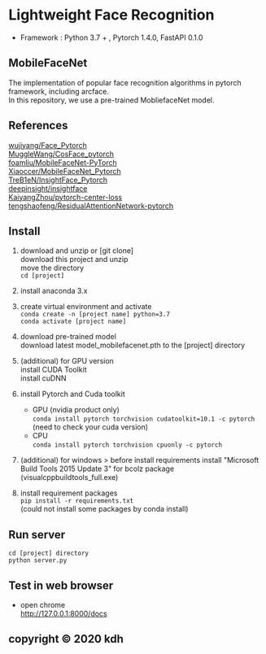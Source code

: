 # Lightweight Face Recognition   

* Framework : Python 3.7 + , Pytorch 1.4.0, FastAPI 0.1.0   

## MobileFaceNet   

The implementation of popular face recognition algorithms in pytorch framework, including arcface.    
In this repository, we use a pre-trained MobliefaceNet model.    

## References   
[wujiyang/Face_Pytorch](https://github.com/wujiyang/Face_Pytorch)   
[MuggleWang/CosFace_pytorch](https://github.com/MuggleWang/CosFace_pytorch)   
[foamliu/MobileFaceNet-PyTorch](https://github.com/foamliu/MobileFaceNet-PyTorch)   
[Xiaoccer/MobileFaceNet_Pytorch](https://github.com/Xiaoccer/MobileFaceNet_Pytorch)   
[TreB1eN/InsightFace_Pytorch](https://github.com/TreB1eN/InsightFace_Pytorch)   
[deepinsight/insightface](https://github.com/deepinsight/insightface)   
[KaiyangZhou/pytorch-center-loss](https://github.com/KaiyangZhou/pytorch-center-loss)   
[tengshaofeng/ResidualAttentionNetwork-pytorch](https://github.com/tengshaofeng/ResidualAttentionNetwork-pytorch) 
   
## Install   

1. download and unzip or [git clone]   
   download this project and unzip   
   move the directory   
   `cd [project]`   

2. install anaconda 3.x

3. create virtual environment and activate   
   `conda create -n [project name] python=3.7`   
   `conda activate [project name]`   

4. download pre-trained model   
   download latest model_mobilefacenet.pth to the [project] directory

5. (additional) for GPU version   
   install CUDA Toolkit   
   install cuDNN   
   
6. install Pytorch and Cuda toolkit   
   - GPU (nvidia product only)   
   `conda install pytorch torchvision cudatoolkit=10.1 -c pytorch`   
   (need to check your cuda version)   
   - CPU   
   `conda install pytorch torchvision cpuonly -c pytorch`
   
7. (additional) for windows > before install requirements
   install "Microsoft Build Tools 2015 Update 3" for bcolz package   
   (visualcppbuildtools_full.exe)   

8. install requirement packages   
   `pip install -r requirements.txt`   
   (could not install some packages by conda install)   

## Run server   
   ```
   cd [project] directory
   python server.py
   ```

## Test in web browser   
   - open chrome   
   http://127.0.0.1:8000/docs   
   
   



## copyright &copy; 2020 kdh   
   
